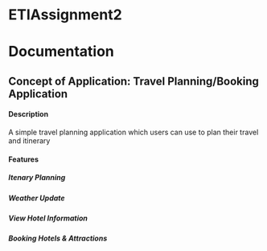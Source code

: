 # ETIAssignment2 


<h1> Documentation </h1>

<h2> Concept of Application: Travel Planning/Booking Application </h2>

<h4> Description </h4>
<p> A simple travel planning application which users can use to plan their travel and itinerary </p>

<h4> Features </h4>

<h5> Itenary Planning </h5>
<h5> Weather Update </h5>
<h5> View Hotel Information </h5>
<h5> Booking Hotels & Attractions </h5>
